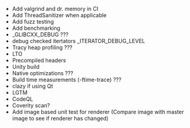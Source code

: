 - Add valgrind and dr. memory in CI
- Add ThreadSanitizer when applicable
- Add fuzz testing
- Add benchmarking
- _GLIBCXX_DEBUG ???
- debug checked itertators _ITERATOR_DEBUG_LEVEL
- Tracy heap profiling ???
- LTO
- Precompiled headers
- Unity build
- Native optimizations ???
- Build time measurements (-ftime-trace) ???
- clazy if using Qt 
- LGTM
- CodeQL
- Coverity scan?
- Add image based unit test for renderer (Compare image with master image to see if renderer has changed)